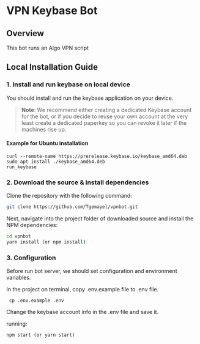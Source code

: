 # VPN Keybase Bot

## Overview
This bot runs an Algo VPN script

## Local Installation Guide
### 1. Install and run keybase on local device

You should install and run the keybase application on your device.

> **Note**: We recommend either creating a dedicated Keybase account for the bot, or if you decide to reuse your own account at the very least create a dedicated paperkey so you can revoke it later if the machines rise up.

#### Example for Ubuntu installation

```
curl --remote-name https://prerelease.keybase.io/keybase_amd64.deb
sudo apt install ./keybase_amd64.deb
run_keybase
```

### 2. Download the source & install dependencies

Clone the repository with the following command:

```sh
git clone https://github.com/Tgemayel/vpnbot.git
```

Next, navigate into the project folder of downloaded source and install the NPM dependencies:

```sh
cd vpnbot
yarn install (or npm install)
```

### 3. Configuration
Before run bot server, we should set configuration and environment variables.

In the project on terminal, copy .env.example file to .env file.

```
 cp .env.example .env
```

Change the keybase account info in the .env file and save it.

running:
```
npm start (or yarn start)
```
